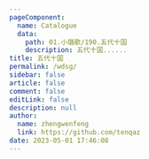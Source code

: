 ```yaml
---
pageComponent: 
  name: Catalogue
  data: 
    path: 01.小璐歌/190.五代十国
    description: 五代十国......
title: 五代十国
permalink: /wdsg/
sidebar: false
article: false
comment: false
editLink: false
description: null
author: 
  name: zhengwenfeng
  link: https://github.com/tenqaz
date: 2023-05-01 17:46:08
---
```


